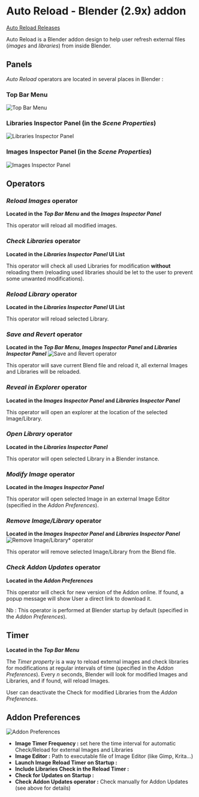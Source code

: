 # Auto Reload - Blender (2.9x) addon

[Auto Reload Releases](https://github.com/samytichadou/Auautoreload_to_reload_Images-Blender_addon/releases://www.example.com/my%20great%20page) 

Auto Reload is a Blender addon design to help user refresh external files (*images* and *libraries*) from inside Blender.


## **Panels**

*Auto Reload* operators are located in several places in Blender :
### Top Bar Menu
![Top Bar Menu](https://raw.githubusercontent.com/samytichadou/Auto_Reload_Blender_addon/master/help_images/top_bar_menu_open.png)

### Libraries Inspector Panel (in the *Scene Properties*)
![Libraries Inspector Panel](https://raw.githubusercontent.com/samytichadou/Auto_Reload_Blender_addon/master/help_images/libraries_inspector_panel.png)


### Images Inspector Panel (in the *Scene Properties*)
![Images Inspector Panel](https://raw.githubusercontent.com/samytichadou/Auto_Reload_Blender_addon/master/help_images/images_inspector_panel.png)

## **Operators**

### ***Reload Images* operator**
**Located in the *Top Bar Menu* and the *Images Inspector Panel***
<gif>

This operator will reload all modified images.

### ***Check Libraries* operator**
**Located in the *Libraries Inspector Panel* UI List**
<gif>

This operator will check all used Libraries for modification **without** reloading them (reloading used libraries should be let to the user to prevent some unwanted modifications).

### ***Reload Library* operator**
**Located in the *Libraries Inspector Panel* UI List**
<gif>

This operator will reload selected Library.

### ***Save and Revert* operator**
**Located in the *Top Bar Menu*, *Images Inspector Panel* and *Libraries Inspector Panel***
![Save and Revert operator](/assets/images/san-juan-mountains.jpg)

This operator will save current Blend file and reload it, all external Images and Libraries will be reloaded.

### ***Reveal in Explorer* operator**
**Located in the *Images Inspector Panel* and *Libraries Inspector Panel***
<gif>

This operator will open an explorer at the location of the selected Image/Library.

### ***Open Library* operator**
**Located in the *Libraries Inspector Panel***
<gif>

This operator will open selected Library in a Blender instance.

### ***Modify Image* operator**
**Located in the *Images Inspector Panel***
<gif>

This operator will open selected Image in an external Image Editor (specified in the *Addon Preferences*).

### ***Remove Image/Library* operator**
**Located in the *Images Inspector Panel* and *Libraries Inspector Panel***
![Remove Image/Library* operator](/assets/images/san-juan-mountains.jpg)

This operator will remove selected Image/Library from the Blend file.

### ***Check Addon Updates* operator**
**Located in the *Addon Preferences***
<gif>

This operator will check for new version of the Addon online. If found, a popup message will show User a direct link to download it.

Nb : This operator is performed at Blender startup by default (specified in the *Addon Preferences*).


## **Timer**
**Located in the *Top Bar Menu***
<gif>

The *Timer property* is a way to reload external images and check libraries for modifications at regular intervals of time (specified in the *Addon Preferences*). Every *n* seconds, Blender will look for modified Images and Libraries, and if found, will reload Images.

User can deactivate the Check for modified Libraries from the *Addon Preferences*.

## **Addon Preferences**
![Addon Preferences](https://raw.githubusercontent.com/samytichadou/Auto_Reload_Blender_addon/master/help_images/addon_preferences.png)

- **Image Timer Frequency :** 
set here the time interval for automatic Check/Reload for external Images and Libraries
- **Image Editor :** Path to executable file of Image Editor (like Gimp, Krita...)
- **Launch Image Reload Timer on Startup :**
- **Include Libraries Check in the Reload Timer :**
- **Check for Updates on Startup :**
- **Check Addon Updates operator :** Check manually for Addon Updates (see above for details)